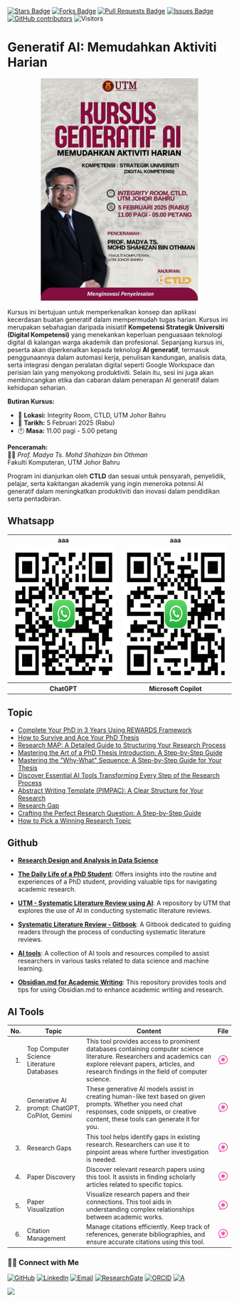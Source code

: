<a href="https://github.com/drshahizan/short-course/stargazers"><img src="https://img.shields.io/github/stars/drshahizan/short-course" alt="Stars Badge"/></a>
<a href="https://github.com/drshahizan/short-course/network/members"><img src="https://img.shields.io/github/forks/drshahizan/short-course" alt="Forks Badge"/></a>
<a href="https://github.com/drshahizan/short-course/pulls"><img src="https://img.shields.io/github/issues-pr/drshahizan/short-course" alt="Pull Requests Badge"/></a>
<a href="https://github.com/drshahizan/short-course"><img src="https://img.shields.io/github/issues/drshahizan/short-course" alt="Issues Badge"/></a>
<a href="https://github.com/drshahizan/short-course/graphs/contributors"><img alt="GitHub contributors" src="https://img.shields.io/github/contributors/drshahizan/short-course?color=2b9348"></a>
![Visitors](https://api.visitorbadge.io/api/visitors?path=https%3A%2F%2Fgithub.com%2Fdrshahizan%2Fshort-course&labelColor=%23d9e3f0&countColor=%23697689&style=flat)


# Generatif AI: Memudahkan Aktiviti Harian
<p align="center">
 <img src="https://github.com/drshahizan/short-course/blob/main/image/25%20Gen%20AI.jpeg"  height="500">
</p>

Kursus ini bertujuan untuk memperkenalkan konsep dan aplikasi kecerdasan buatan generatif dalam mempermudah tugas harian. Kursus ini merupakan sebahagian daripada inisiatif **Kompetensi Strategik Universiti (Digital Kompetensi)** yang menekankan keperluan penguasaan teknologi digital di kalangan warga akademik dan profesional. Sepanjang kursus ini, peserta akan diperkenalkan kepada teknologi **AI generatif**, termasuk penggunaannya dalam automasi kerja, penulisan kandungan, analisis data, serta integrasi dengan peralatan digital seperti Google Workspace dan perisian lain yang menyokong produktiviti. Selain itu, sesi ini juga akan membincangkan etika dan cabaran dalam penerapan AI generatif dalam kehidupan seharian.

**Butiran Kursus:**
- 📍 **Lokasi:** Integrity Room, CTLD, UTM Johor Bahru  
- 📅 **Tarikh:** 5 Februari 2025 (Rabu)  
- 🕚 **Masa:** 11.00 pagi - 5.00 petang  

**Penceramah:**  
👨‍🏫 *Prof. Madya Ts. Mohd Shahizan bin Othman*  
Fakulti Komputeran, UTM Johor Bahru  

Program ini dianjurkan oleh **CTLD** dan sesuai untuk pensyarah, penyelidik, pelajar, serta kakitangan akademik yang ingin meneroka potensi AI generatif dalam meningkatkan produktiviti dan inovasi dalam pendidikan serta pentadbiran.

## Whatsapp

<table align="center">
  <tr>
    <th align="center">aaa</th>
    <th align="center">aaa</th>
  </tr>
  <tr>
    <td align="center"><img src="images/chatgpt.png" height="300"></td>
    <td align="center"><img src="images/copilot.png" height="300"></td>
  </tr>
   <tr>
    <th align="center">ChatGPT</th>
    <th align="center">Microsoft Copilot</th>
  </tr>
</table>

## Topic
- [Complete Your PhD in 3 Years Using REWARDS Framework](https://github.com/drshahizan/short-course/blob/main/25upsi/materials/ontime.md)
- [How to Survive and Ace Your PhD Thesis](https://github.com/drshahizan/short-course/blob/main/25upsi/materials/survive.md)
- [Research MAP: A Detailed Guide to Structuring Your Research Process](https://github.com/drshahizan/short-course/blob/main/25upsi/materials/rmap.md)
- [Mastering the Art of a PhD Thesis Introduction: A Step-by-Step Guide](https://github.com/drshahizan/short-course/blob/main/25upsi/materials/c1intro.md)
- [Mastering the "Why-What" Sequence: A Step-by-Step Guide for Your Thesis](https://github.com/drshahizan/short-course/blob/main/25upsi/materials/ww.md)
- [Discover Essential AI Tools Transforming Every Step of the Research Process](https://github.com/drshahizan/short-course/blob/main/25upsi/materials/ai_research.md)
- [Abstract Writing Template (PIMPAC): A Clear Structure for Your Research](https://github.com/drshahizan/short-course/blob/main/25upsi/materials/abstract.md)
- [Research Gap](https://github.com/drshahizan/short-course/blob/main/25upsi/materials/rgap.md)
- [Crafting the Perfect Research Question: A Step-by-Step Guide](https://github.com/drshahizan/short-course/blob/main/25upsi/materials/rq.md)
- [How to Pick a Winning Research Topic](https://github.com/drshahizan/short-course/blob/main/25upsi/materials/rt.md)

## Github
- **[Research Design and Analysis in Data Science](https://github.com/drshahizan/research-design)**
- **[The Daily Life of a PhD Student](https://github.com/drshahizan/phd)**: Offers insights into the routine and experiences of a PhD student, providing valuable tips for navigating academic research.

- **[UTM - Systematic Literature Review using AI](https://github.com/drshahizan/SLR-FC)**: A repository by UTM that explores the use of AI in conducting systematic literature reviews.

- **[Systematic Literature Review - Gitbook](https://drshahizan.gitbook.io/slr/)**: A Gitbook dedicated to guiding readers through the process of conducting systematic literature reviews.

- **[AI tools](https://drshahizan.gitbook.io/ai-tools/)**: A collection of AI tools and resources compiled to assist researchers in various tasks related to data science and machine learning.

- **[Obsidian.md for Academic Writing](https://github.com/drshahizan/obsidian)**: This repository provides tools and tips for using Obsidian.md to enhance academic writing and research.

## AI Tools

| No. | Topic                                             | Content | File | 
|----: |----------------------------------------------------|------|------|
| 1.   | Top Computer Science Literature Databases | This tool provides access to prominent databases containing computer science literature. Researchers and academics can explore relevant papers, articles, and research findings in the field of computer science. | <a href="https://github.com/drshahizan/ai-tools/blob/main/materials/d2-LR.md" ><img src="https://github.com/drshahizan/ai-tools/blob/main/images/brave-ai.png" width="24px" height="24px" ></a> |
| 2.   | Generative AI prompt: ChatGPT, CoPilot, Gemini | These generative AI models assist in creating human-like text based on given prompts. Whether you need chat responses, code snippets, or creative content, these tools can generate it for you. |<a href="https://github.com/drshahizan/ai-tools/blob/main/materials/d1-genai.md" ><img src="https://github.com/drshahizan/ai-tools/blob/main/images/brave-ai.png" width="24px" height="24px" ></a> |
| 3.   | Research Gaps | This tool helps identify gaps in existing research. Researchers can use it to pinpoint areas where further investigation is needed. | <a href="https://github.com/drshahizan/ai-tools/blob/main/materials/d1-gaps.md" ><img src="https://github.com/drshahizan/ai-tools/blob/main/images/brave-ai.png" width="24px" height="24px" ></a> |
| 4.   | Paper Discovery | Discover relevant research papers using this tool. It assists in finding scholarly articles related to specific topics.| <a href="https://github.com/drshahizan/ai-tools/blob/main/materials/d2-ELR.md" ><img src="https://github.com/drshahizan/ai-tools/blob/main/images/brave-ai.png" width="24px" height="24px" ></a> |
| 5.   | Paper Visualization | Visualize research papers and their connections. This tool aids in understanding complex relationships between academic works.| <a href="https://github.com/drshahizan/ai-tools/blob/main/materials/s1-visualization.md" ><img src="https://github.com/drshahizan/ai-tools/blob/main/images/brave-ai.png" width="24px" height="24px" ></a> |
| 6.   | Citation Management | Manage citations efficiently. Keep track of references, generate bibliographies, and ensure accurate citations using this tool. |<a href="https://github.com/drshahizan/ai-tools/blob/main/materials/s1-citation.md" ><img src="https://github.com/drshahizan/ai-tools/blob/main/images/brave-ai.png" width="24px" height="24px" ></a> |


### 🙌🏻 Connect with Me
<p align="left">
    <a href="https://github.com/drshahizan" target="_blank"><img alt="GitHub" src="https://img.shields.io/badge/-@drshahizan-181717?style=flat-square&logo=GitHub&logoColor=white"></a>
    <a href="https://www.linkedin.com/in/drshahizan" target="_blank"><img alt="LinkedIn" src="https://img.shields.io/badge/-drshahizan-blue?style=flat-square&logo=Linkedin&logoColor=white&link=https://www.linkedin.com/in/drshahizan/"></a>
    <a href="mailto:shahizan@utm.my" target="_blank"><img alt="Email" src="https://img.shields.io/badge/-shahizan@utm.my-c14438?style=flat-square&logo=Gmail&logoColor=white&link=mailto:shahizan@utm.my.com"></a>
    <a href="https://www.researchgate.net/profile/Mohd-Othman-28" target="_blank"><img alt="ResearchGate" src="https://img.shields.io/badge/-ResearchGate-00CCBB?style=flat-square&logo=ResearchGate&logoColor=white"></a>
    <a href="https://orcid.org/0000-0003-4261-1873" target="_blank"><img alt="ORCID" src="https://img.shields.io/badge/-ORCID-A6CE39?style=flat-square&logo=ORCID&logoColor=white"></a> 
 <a href="https://visitorbadge.io/status?path=https%3A%2F%2Fgithub.com%2Fdrshahizan" target="_blank"><img alt="A" src="https://api.visitorbadge.io/api/visitors?path=https%3A%2F%2Fgithub.com%2Fdrshahizan&labelColor=%23697689&countColor=%23555555&style=plastic"></a>
 
![](https://hit.yhype.me/github/profile?user_id=81284918)
</p>

